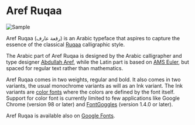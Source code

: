 Aref Ruqaa
==========

![Sample](sample.svg)

Aref Ruqaa (رقعة عارف) is an Arabic typeface that aspires to capture the essence of
the classical [Ruqaa][1] calligraphic style.

The Arabic part of Aref Ruqaa is designed by the Arabic calligrapher and type
designer [Abdullah Aref][2], while the Latin part is based on [AMS Euler][3],
but spaced for regular text rather than mathematics.

Aref Ruqaa comes in two weights, regular and bold. It also comes in two
variants, the usual monochrome variants as will as an Ink variant. The Ink
variants are [color fonts][5] where the colors are defined by the font itself.
Support for color font is currently limited to few applications like Google
Chrome (version 98 or later) and [FontGoggles][6] (version 1.4.0 or later).

Aref Ruqaa is available also on [Google Fonts][4].

[1]: https://en.wikipedia.org/wiki/Ruqʿah_script
[2]: https://www.facebook.com/areffonts
[3]: https://en.wikipedia.org/wiki/AMS_Euler
[4]: https://fonts.google.com/specimen/Aref+Ruqaa?subset=arabic
[5]: https://developer.chrome.com/blog/colrv1-fonts/
[6]: https://fontgoggles.org/
